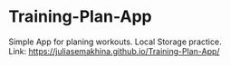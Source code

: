 # Training-Plan-App
Simple App for planing workouts. Local Storage practice. </br>
Link: https://juliasemakhina.github.io/Training-Plan-App/
